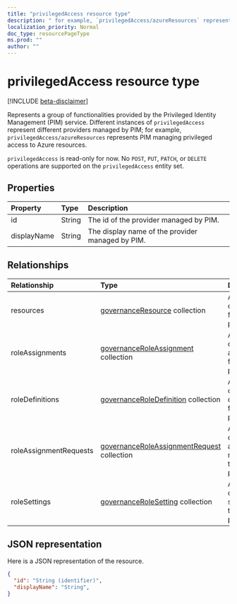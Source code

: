 ```yaml
---
title: "privilegedAccess resource type"
description: " for example, `privilegedAccess/azureResources` represents PIM managing privileged access to Azure resources."
localization_priority: Normal
doc_type: resourcePageType
ms.prod: ""
author: ""
---
```


# privilegedAccess resource type

[!INCLUDE [beta-disclaimer](../../includes/beta-disclaimer.md)]

Represents a group of functionalities provided by the Privileged Identity Management (PIM) service. Different instances of `privilegedAccess` represent different providers managed by PIM; for example, `privilegedAccess/azureResources` represents PIM managing privileged access to Azure resources.


`privilegedAccess` is read-only for now. No `POST`, `PUT`, `PATCH`, or `DELETE` operations are supported on the `privilegedAccess` entity set.

## Properties
| Property	| Type	    |Description|
|:----------|:----------|:----------|
|id         |String     |The id of the provider managed by PIM.|
|displayName|String     |The display name of the provider managed by PIM.|


## Relationships
| Relationship   | Type	                                        |Description|
|:---------------|:---------------------------------------------|:----------|
|resources       |[governanceResource](../resources/governanceresource.md) collection            |A collection of resources for the provider.|
|roleAssignments |[governanceRoleAssignment](../resources/governanceroleassignment.md) collection|A collection of role assignments for the provider.|
|roleDefinitions |[governanceRoleDefinition](../resources/governanceroledefinition.md) collection|A collection of role defintions for the provider.|
|roleAssignmentRequests |[governanceRoleAssignmentRequest](../resources/governanceroleassignmentrequest.md) collection|A collection of role assignment requests for the provider.|
|roleSettings |[governanceRoleSetting](../resources/governancerolesetting.md) collection|A collection of role settings for the provider.|


## JSON representation

Here is a JSON representation of the resource.

<!-- {
  "blockType": "resource",
  "optionalProperties": [

  ],
  "keyProperty": "id",
  "baseType":"microsoft.graph.entity",
  "@odata.type": "microsoft.graph.privilegedAccess"
}-->

```json
{
  "id": "String (identifier)",
  "displayName": "String",
}
```


<!-- uuid: 8fcb5dbc-d5aa-4681-8e31-b001d5168d79
2015-10-25 14:57:30 UTC -->
<!--
{
  "type": "#page.annotation",
  "description": "privilegedAccess",
  "keywords": "",
  "section": "documentation",
  "tocPath": "",
  "suppressions": []
}
-->
